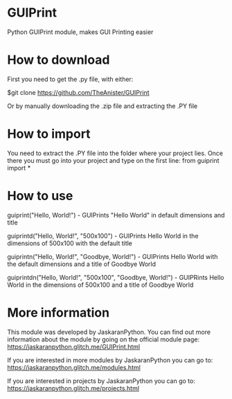 # GUIPrint
Python GUIPrint module, makes GUI Printing easier 

# How to download 
First you need to get the .py file, with either: 

$git clone https://github.com/TheAnister/GUIPrint

Or by manually downloading the .zip file and extracting the .PY file

# How to import
You need to extract the .PY file into the folder where your project lies. Once there you must go into your project and type on the first line: 
from guiprint import *

# How to use
guiprint("Hello, World!") - GUIPrints "Hello World" in default dimensions and title

guiprintd("Hello, World!", "500x100") - GUIPrints Hello World in the dimensions of 500x100 with the default title

guiprintn("Hello, World!", "Goodbye, World!") - GUIPrints Hello World with the default dimensions and a title of Goodbye World 

guiprintdn("Hello, World!", "500x100", "Goodbye, World!") - GUIPRints Hello World in the dimensions of 500x100 and a title of Goodbye World

# More information
This module was developed by JaskaranPython. You can find out more information about the module by going on the official module page: https://jaskaranpython.glitch.me/GUIPrint.html

If you are interested in more modules by JaskaranPython you can go to: https://jaskaranpython.glitch.me/modules.html

If you are interested in projects by JaskaranPython you can go to: https://jaskaranpython.glitch.me/projects.html



